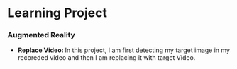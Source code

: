 <h1>Learning Project</h1>

<h3>Augmented Reality</h3>
<ul>
  <li><p><b>Replace Video: </b> In this project, I am first detecting my target image in my recoreded video and then I am replacing it with target Video. </p></li>
</ul>
